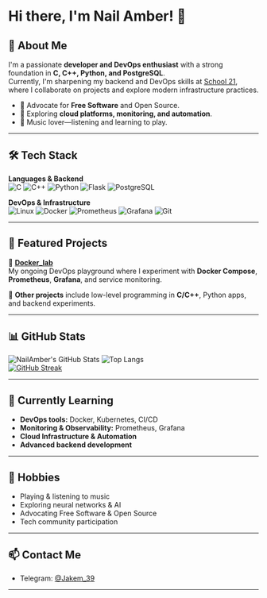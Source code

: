 # Hi there, I'm Nail Amber! 👋

## 🚀 About Me  
I'm a passionate **developer and DevOps enthusiast** with a strong foundation in **C, C++, Python, and PostgreSQL**.  
Currently, I'm sharpening my backend and DevOps skills at [School 21](https://21-school.ru/), where I collaborate on projects and explore modern infrastructure practices.  

- 🐧 Advocate for **Free Software** and Open Source.  
- 🌱 Exploring **cloud platforms, monitoring, and automation**.  
- 🎵 Music lover—listening and learning to play.


---

## 🛠️ Tech Stack  

**Languages & Backend**  
![C](https://img.shields.io/badge/-C-333?style=flat&logo=c)
![C++](https://img.shields.io/badge/-C++-333?style=flat&logo=c%2B%2B)
![Python](https://img.shields.io/badge/-Python-333?style=flat&logo=python)
![Flask](https://img.shields.io/badge/-Flask-333?style=flat&logo=flask)
![PostgreSQL](https://img.shields.io/badge/-PostgreSQL-333?style=flat&logo=postgresql)


**DevOps & Infrastructure**  
![Linux](https://img.shields.io/badge/-Linux-333?style=flat&logo=linux)
![Docker](https://img.shields.io/badge/-Docker-333?style=flat&logo=docker)
![Prometheus](https://img.shields.io/badge/-Prometheus-333?style=flat&logo=prometheus)
![Grafana](https://img.shields.io/badge/-Grafana-333?style=flat&logo=grafana)
![Git](https://img.shields.io/badge/-Git-333?style=flat&logo=git)

---

## 📂 Featured Projects  

🔹 **[Docker_lab](https://github.com/NailAmber/Docker_lab)**  
My ongoing DevOps playground where I experiment with **Docker Compose**, **Prometheus**, **Grafana**, and service monitoring.  

🔹 **Other projects** include low-level programming in **C/C++**, Python apps, and backend experiments.  

---

## 📊 GitHub Stats  

![NailAmber's GitHub Stats](https://github-readme-stats.vercel.app/api?username=NailAmber&show_icons=true&theme=cobalt)
![Top Langs](https://github-readme-stats.vercel.app/api/top-langs/?username=NailAmber&layout=compact&theme=cobalt)  
[![GitHub Streak](https://streak-stats.demolab.com?user=nailambe&theme=cobalt)](https://git.io/streak-stats)  

---

## 🌱 Currently Learning  

- **DevOps tools:** Docker, Kubernetes, CI/CD  
- **Monitoring & Observability:** Prometheus, Grafana  
- **Cloud Infrastructure & Automation**  
- **Advanced backend development**  

---

## 🎸 Hobbies  

- Playing & listening to music  
- Exploring neural networks & AI  
- Advocating Free Software & Open Source  
- Tech community participation  

---

## 📫 Contact Me  

- Telegram: [@Jakem_39](https://t.me/Jakem_39)  

---
